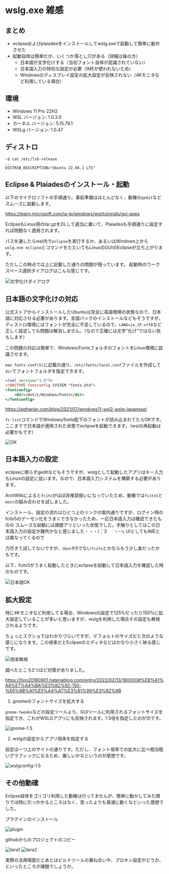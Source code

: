 # wslg.exe 雑感

## まとめ

* eclipseおよびplaiadesをインストールしてwslg.exeで起動して簡単に動作させた
* 起動自体は簡単だが、いくつか落とし穴がある（詳細は後の方）
  * 日本語が文字化けする（当初フォント自体が認識されていない）
  * 日本語入力の特別な設定が必要（IMEが使われないため）
  * Windowsのディスプレイ設定の拡大設定が反映されない（4Kモニタなど利用している場合）

## 環境

* Windows 11 Pro 22H2
* WSL バージョン: 1.0.3.0
* カーネル バージョン: 5.15.79.1
* WSLg バージョン: 1.0.47

## ディストロ

```
~$ cat /etc/lsb-release
...
DISTRIB_DESCRIPTION="Ubuntu 22.04.1 LTS"
```

## Eclipse & Plaiadesのインストール・起動

以下のマイクロソフトの手順通り。事前準備はほとんどなく、動確の`gedit`などスムーズに起動します。

https://learn.microsoft.com/ja-jp/windows/wsl/tutorials/gui-apps

EclipseもLinux用のtar.gzをDLして適当に置いて、Plaiadesも手順通りに設定すれば問題なく適用されます。

パスを通したらwsl内で`eclipse`を実行するか、あるいはWindows上から`wslg.exe eclipse`とコマンドをたたいてもLinuxのGUIのEclipseが立ち上がります。

ただしこの時点では上に記載した通りの問題が残っています。
起動時のワークスペース選択ダイアログはこんな感じです。

![文字化けダイアログ](./images/eclipse_lack_fonts.png)

## 日本語の文字化けの対応

公式ストアからインストールしたUbuntuは完全に英語環境の状態なので、日本語に対応させる必要があります。言語パックのインストールなどもそうですが、ディストロ環境にはフォントが完全に不足しているので、`LANG=ja_JP.utf8`など正しく設定しても問題は解消しません。（なので正確には文字"化け"ではない気もします）

この問題の対応は簡単で、Windows/FontsフォルダのフォントをLinux環境に認識させます。

`man fonts-conf(5)`に記載の通り、`/etc/fonts/local.conf`ファイルを作成して`dir`でフォントフォルダを指定できます。

```xml
<?xml version="1.0"?>
<!DOCTYPE fontconfig SYSTEM "fonts.dtd">
<fontconfig>
    <dir>/mnt/c/Windows/Fonts</dir>
</fontconfig>
```

https://astherier.com/blog/2021/07/windows11-wsl2-wslg-japanese/

`fc-list`コマンドでWindows/fonts配下のフォントが読み込まれてたらOKです。ここまでで日本語が適用された状態でeclipseを起動できます。（wslの再起動は必要かもです）

![OK](./images/eclipse_ok.png)

## 日本語入力の設定

eclipseに限らずgeditなどもそうですが、wslgとして起動したアプリはキー入力もLinuxの設定に従います。なので、日本語入力システムを構築する必要があります。

ArchWikiによると`fcitx`がほぼ非推奨扱いになっていたため、動確では`fcitx5`と`mozc`の組み合わせを試しました。

インストール、設定の流れはひとつ上のリンクの案内通りですが、ログイン時のfcitx5のデーモン化をうまくできなかったため、一応日本語入力は確認できたものの
スムーズな起動には課題アリといった状態でした。手触りとしてはこの日本語入力の設定が難所かなと感じました・・・/ ,' 3　 `ヽｰっ UIとしてもIMEとは異なってくるので

力尽きて試してないですが、`ibus`や5でない`fcitx`とかならもう少し楽だったかもです。

以下、fcitx5がうまく起動したときにeclipseを起動して日本語入力を確認した時のものです。

![日本語OK](./images/wslg-eclipse_japaneseok.png)

## 拡大設定

特に4Kモニタなど利用してる場合、Windowsの設定で125%だったり150%に拡大設定していることが多いと思いますが、wslgを利用した場合その設定も無視されるようです。

ちょっとスクショではわかりづらいですが、デフォルトのサイズだと次のような感じになります。この倍率だとEclipseのエディタなどはかなり小さく映る感じです。

![倍率無視](./images/size_defaule.png)

調べたところ2つほど対策がありました。

https://hiro20180901.hatenablog.com/entry/2022/02/13/180000#%E8%A1%A8%E7%A4%BA%E3%82%92-150-%E6%8B%A1%E5%A4%A7%E3%81%99%E3%82%8B

1. gnomeのフォントサイズを拡大する

`gnome-tweaks`などの設定ツールより、GUIツールに利用されるフォントサイズを指定でき、これがWSLGアプリにも反映されます。1.5倍を指定したのが次です。

![gnome-1.5](./images/size_gnome-font-setting-150.png)

2. wslgの設定からアプリ倍率を指定する

設定は一つ上のサイトの通りです。ただし、フォント倍率での拡大に比べ相当粗いグラフィックになるため、厳しいかなというのが感想です。

![wslgconfig-1.5](./images/size_wslgconfig_150.png)

## その他動確

Eclipse自体をゴリゴリ利用した動確は行ってませんが、簡単に動かしてみた限りでは特に引っかかるところはなく、思ったよりも普通に動くなといった感想でした。

プラグインのインストール

![plugin](./images/plugin_install.png)

githubからのプロジェクトのコピー

![tera1](./images/clone_tera1.png)
![tera2](./images/clone_tera2.png)

実際の活用場面だとあとはビルドツールの兼ね合いや、プロキシ設定がどうか、といったところが課題でしょうか。